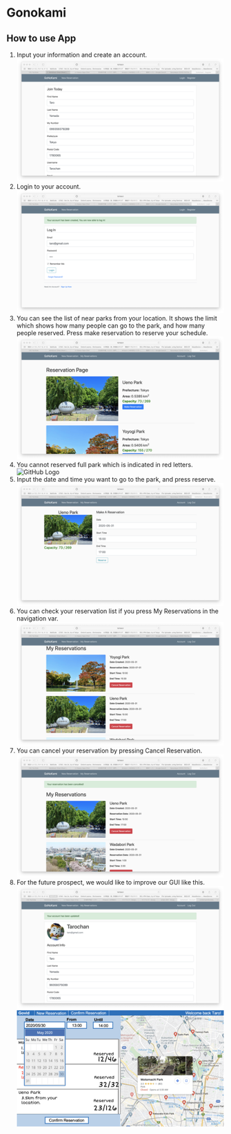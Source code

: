 # Gonokami
## How to use App
1. Input your information and create an account.
![GitHub Logo](/images/Pic_github/1_Create_account_2.png)
2. Login to your account.
![GitHub Logo](/images/Pic_github/2_login.png)
3. You can see the list of near parks from your location. It shows the limit which shows how many people can go to the park, and how many people reserved. Press make reservation to reserve your schedule.
![GitHub Logo](/images/Pic_github/3_Parks.png)
4. You cannot reserved full park which is indicated in red letters.
![GitHub Logo](/images/Pic_github/4_Parks_2.png)
5. Input the date and time you want to go to the park, and press reserve.
![GitHub Logo](/images/Pic_github/5_Make_reservation.png)
6. You can check your reservation list if you press My Reservations in the navigation var.
![GitHub Logo](/images/Pic_github/6_Check_reservation.png)
7. You can cancel your reservation by pressing Cancel Reservation.
![GitHub Logo](/images/Pic_github/7_Cancel_reservation.png)
8. For the future prospect, we would like to improve our GUI like this.
![GitHub Logo](/images/Pic_github/8.png)
![GitHub Logo](/images/Pic_github/9.png)
